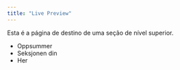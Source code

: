 ```yaml
---
title: "Live Preview"
---
```


Esta é a página de destino de uma seção de nível superior.

* Oppsummer
* Seksjonen din
* Her
